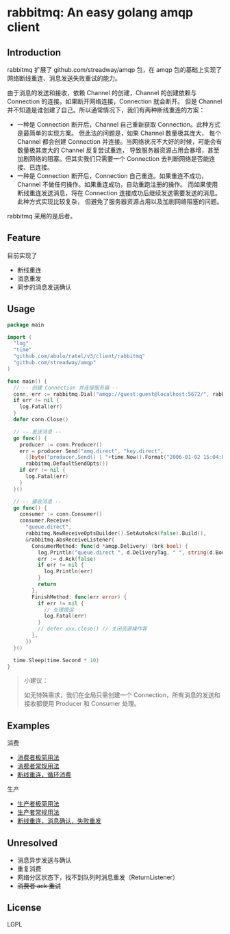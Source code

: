 # rabbitmq: An easy golang amqp client

Introduction
---

rabbitmq 扩展了 github.com/streadway/amqp 包，在 amqp 包的基础上实现了网络断线重连、消息发送失败重试的能力。

由于消息的发送和接收，依赖 Channel 的创建，Channel 的创建依赖与 Connection 的连接。如果断开网络连接，Connection 就会断开。 
但是 Channel 并不知道是谁创建了自己。所以通常情况下，我们有两种断线重连的方案：

* 一种是 Connection 断开后，Channel 自己重新获取 Connection。此种方式是最简单的实现方案。
  但此法的问题是，如果 Channel 数量极其庞大，
  每个 Channel 都会创建 Connection 并连接。当网络状况不大好的时候，可能会有数量极其庞大的 Channel 反复尝试重连，
  导致服务器资源占用会暴增，甚至加剧网络的阻塞。但其实我们只需要一个 Connection 去判断网络是否能连接、已连接。
* 一种是 Connection 断开后，Connection 自己重连。如果重连不成功，Channel 不做任何操作。如果重连成功，自动重跑注册的操作。
  而如果使用断线重连发送消息，将在 Connection 连接成功后继续发送需要发送的消息。此种方式实现比较复杂，
  但避免了服务器资源占用以及加剧网络阻塞的问题。
  
rabbitmq 采用的是后者。

Feature
---

目前实现了

* 断线重连
* 消息重发
* 同步的消息发送确认

Usage
---

```go
package main

import (
  "log"
  "time"
  "github.com/abulo/ratel/v3/client/rabbitmq"
  "github.com/streadway/amqp"
)

func main() {
  // -- 创建 Connection 并连接服务器 --
  conn, err := rabbitmq.Dial("amqp://guest:guest@localhost:5672/", rabbitmq.DefaultTimesRetry())
  if err != nil {
    log.Fatal(err)
  }
  defer conn.Close()

  // -- 发送消息 --
  go func() {
    producer := conn.Producer()
    err = producer.Send("amq.direct", "key.direct",
      []byte("producer.Send() | "+time.Now().Format("2006-01-02 15:04:05")),
      rabbitmq.DefaultSendOpts())
    if err != nil {
      log.Fatal(err)
    }
  }()

  // -- 接收消息 --
  go func() {
    consumer := conn.Consumer()
    consumer.Receive(
      "queue.direct",
      rabbitmq.NewReceiveOptsBuilder().SetAutoAck(false).Build(),
      &rabbitmq.AbsReceiveListener{
        ConsumerMethod: func(d *amqp.Delivery) (brk bool) {
          log.Println("queue.direct ", d.DeliveryTag, " ", string(d.Body))
          err := d.Ack(false)
          if err != nil {
            log.Println(err)
          }
          return
        },
        FinishMethod: func(err error) {
          if err != nil {
            // 处理错误
            log.Fatal(err)
          }
          // defer xxx.close() // 关闭资源操作等
        },
      })
  }()

  time.Sleep(time.Second * 10)
}
```

> 小建议：
> 
> 如无特殊需求，我们在全局只需创建一个 Connection，所有消息的发送和接收都使用 Producer 和 Consumer 处理。

Examples
---

消费

* [消费者极简用法](example/consumer/easy_consumer.go)
* [消费者常规用法](example/consumer/common_consumer.go)
* [断线重连，循环消费](example/consumer/reconnected_consumer.go)

生产

* [生产者极简用法](example/producer/easy_producer.go)
* [生产者常规用法](example/producer/common_producer.go)
* [断线重连，消息确认，失败重发](example/producer/re-send_producer.go)

Unresolved
---

* 消息异步发送与确认
* 重复消费
* 网络分区状态下，找不到队列时消息重发（ReturnListener）
* ~~消费者 ack 重试~~

License
---

LGPL